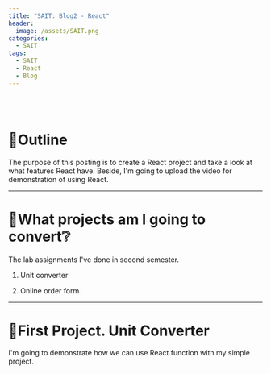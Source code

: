 ```yaml
---
title: "SAIT: Blog2 - React"
header:
  image: /assets/SAIT.png
categories:
  - SAIT
tags:
  - SAIT
  - React
  - Blog
---
```


<br>
<br>

# 📌Outline
The purpose of this posting is to create a React project and take a look at what features React have. Beside, I'm going to upload the video for demonstration of using React.  

---  

# 📌What projects am I going to convert❔  
The lab assignments I've done in second semester.  
1. Unit converter  

2. Online order form  

---  

# 📌First Project. Unit Converter
I'm going to demonstrate how we can use React function with my simple project.